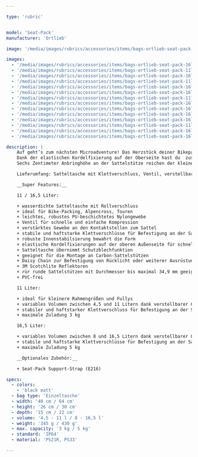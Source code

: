 ```yaml
---

type: 'rubric'


model: 'Seat-Pack'
manufacturer: 'Ortlieb'

image: '/media/images/rubrics/accessories/items/bags-ortlieb-seat-pack-11l_01.jpg'

images:
  - '/media/images/rubrics/accessories/items/bags-ortlieb-seat-pack-16l_01.jpg'
  - '/media/images/rubrics/accessories/items/bags-ortlieb-seat-pack-11l_02.jpg'
  - '/media/images/rubrics/accessories/items/bags-ortlieb-seat-pack-16l_02.jpg'
  - '/media/images/rubrics/accessories/items/bags-ortlieb-seat-pack-11l_03.jpg'
  - '/media/images/rubrics/accessories/items/bags-ortlieb-seat-pack-16l_03.jpg'
  - '/media/images/rubrics/accessories/items/bags-ortlieb-seat-pack-16l_04.jpg'
  - '/media/images/rubrics/accessories/items/bags-ortlieb-seat-pack-11l_04.jpg'
  - '/media/images/rubrics/accessories/items/bags-ortlieb-seat-pack-16l_05.jpg'
  - '/media/images/rubrics/accessories/items/bags-ortlieb-seat-pack-16l_06.jpg'
  - '/media/images/rubrics/accessories/items/bags-ortlieb-seat-pack-16l_07.jpg'
  - '/media/images/rubrics/accessories/items/bags-ortlieb-seat-pack-16l_08.jpg'
  - '/media/images/rubrics/accessories/items/bags-ortlieb-seat-pack-11l_05.jpg'
  - '/media/images/rubrics/accessories/items/bags-ortlieb-seat-pack-16l_09.jpg'
  - '/media/images/rubrics/accessories/items/bags-ortlieb-seat-pack-16l_10.jpg'

description: |
    Auf geht’s zum nächsten Microadventure! Das Herzstück deiner Bikepacking-Ausrüstung, das Ortlieb Seat-Pack, wird mit extra starken Klettverschlüssen einfach an die Sattelstütze montiert. Praktischer Nebeneffekt: die Satteltasche dient zugleich als Schutzblech im Gelände. Das geräumige, wasserdichte Seat-Pack sorgt zuverlässig für trockenen Klamottennachschub. Die Tasche lässt sich durch das seitliche Abspannen des Rollverschlusses clever zwischen 8 und 16,5 Litern bzw. zwischen 7 und 11 Litern Volumen variieren, je nachdem, wie lange du unterwegs bist. Ein zusätzliches Ventil sorgt schnell und einfach für Kompression und noch mehr Kompaktheit. Für eine Tagestour kannst du das Seat-Pack ideal als Rucksack-Ersatz verwenden, egal ob du mit Crossbike, Mountainbike oder Rennrad unterwegs bist. Die Tasche ist in zwei Größen erhältlich.
    Dank der elastischen Kordelfixierung auf der Oberseite hast du  zusätzlich Stauraum für den schnellen Zugriff (nicht Teil des 11 l slate Modells).
    Sechs Zentimeter Anbringhöhe an der Sattelstütze reichen der kleineren der beiden Taschen bereits aus, deshalb eignet sich die kompaktere Variante ideal für kleinere Rahmengrößen, Fullys und Bikes mit absenkbarer Sattelstütze. 

    Lieferumfang: Satteltasche mit Klettverschluss, Ventil, verstellbaren Gurten, Innenversteifung

    __Super Features:__

    11 / 16,5 Liter:

    + wasserdichte Satteltasche mit Rollverschluss
    + ideal für Bike-Packing, Alpencross, Touren
    + leichtes, robustes PU-beschichtetes Nylongewebe
    + Ventil für schnelle und einfache Kompression
    + verstärktes Gewebe an den Kontaktstellen zum Sattel
    + stabile und haftstarke Klettverschlüsse für Befestigung an der Sattelstütze
    + robuste Innenstabilsierung bewahrt die Form
    + elastische Kordelfixierungen auf der oberen Außenseite für schnelles Verstauen von zusätzlicher Ausrüstung
    + Satteltasche übernimmt Schutzblechfunktion
    + geeignet für die Montage an Carbon-Sattelstützen
    + Daisy Chain zur Befestigung von Rücklicht oder weiterer Ausrüstung
    + 3M Scotchlite Reflektoren
    + rür runde Sattelstützen mit Durchmesser bis maximal 34,9 mm geeignet
    + PVC-frei

    11 Liter:

    + ideal für kleinere Rahmengrößen und Fullys
    + variables Volumen zwischen 4,5 und 11 Litern dank verstellbarer Gurte und Rollverschluss
    + stabiler und haftstarker Klettverschluss für Befestigung an der Sattelstütze
    + maximale Zuladung 3 kg

    16,5 Liter:

    + variables Volumen zwischen 8 und 16,5 Litern dank verstellbarer Gurte und Rollverschluss
    + stabile und haftstarke Klettverschlüsse für Befestigung an der Sattelstütze
    + maximale Zuladung 5 kg

    __Optionales Zubehör:__

    + Seat-Pack Support-Strap (E216)

specs:
  - colors: 
    - 'black matt'
  - bag type: 'Einzeltasche'
  - width: '40 cm / 64 cm'
  - height: '26 cm / 30 cm'
  - depth: '15 cm / 22 cm'
  - volume: '4,5 - 11 l / 8 - 16,5 l'
  - weight: '345 g / 430 g'
  - max. capacity: '3 kg / 5 kg'
  - standard: 'IP64'
  - material: 'PS21R, PS33'

---
```

